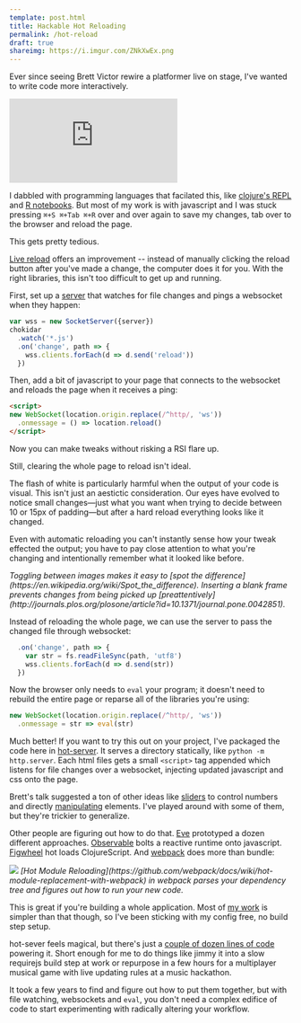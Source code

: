 ```yaml
---
template: post.html
title: Hackable Hot Reloading
permalink: /hot-reload
draft: true
shareimg: https://i.imgur.com/ZNkXwEx.png
---
```




Ever since seeing Brett Victor rewire a platformer live on stage, I've wanted to write code more interactively. 

<link rel="stylesheet" type="text/css" href="style.css">
<iframe src="https://player.vimeo.com/video/36579366#t=695s&autoplay=0&background=1" frameborder="0" webkitallowfullscreen mozallowfullscreen allowfullscreen></iframe>

<script src="https://code.jquery.com/jquery-3.3.1.slim.min.js" crossorigin=""></script>
<script src="//f.vimeocdn.com/js/froogaloop2.min.js"></script>
<script>
var iframeVimeo = document.querySelector("iframe")
iframeVimeo.setAttribute('height', 410/720*Math.min(innerWidth - 20, 720))
iframeVimeo.setAttribute('width', Math.min(innerWidth - 20, 720))

var player = $f($('iframe')[0])
player.addEvent('ready', () => player.api('setVolume', 0))
</script>


I dabbled with programming languages that facilated this, like [clojure's REPL](https://clojure.org/guides/repl/introduction) and [R notebooks](https://rmarkdown.rstudio.com/r_notebooks.html). But most of my work is with javascript and I was stuck pressing `⌘+S ⌘+Tab ⌘+R` over and over again to save my changes, tab over to the browser and reload the page.

<div class='editor manual'></div>

This gets pretty tedious.

[Live reload](http://livereload.com/) offers an improvement -- instead of manually clicking the reload button after you've made a change, the computer does it for you. With the right libraries, this isn't too difficult to get up and running. 

First, set up a [server](https://github.com/1wheel/hot-server/blob/master/index.js) that watches for file changes and pings a websocket when they happen:

```js
var wss = new SocketServer({server})
chokidar
  .watch('*.js')
  .on('change', path => {
    wss.clients.forEach(d => d.send('reload'))
  })
```

Then, add a bit of javascript to your page that connects to the websocket and reloads the page when it receives a ping:

```html
<script>
new WebSocket(location.origin.replace(/^http/, 'ws'))
  .onmessage = () => location.reload()
</script>
```

Now you can make tweaks without risking a RSI flare up.  

<div class='editor live'></div>

Still, clearing the whole page to reload isn't ideal. 

The flash of white is particularly harmful when the output of your code is visual. This isn't just an aestictic consideration. Our eyes have evolved to notice small changes—just what you want when trying to decide between 10 or 15px of padding—but after a hard reload everything looks like it changed.

Even with automatic reloading you can't instantly sense how your tweak effected the output; you have to pay close attention to what you're changing and intentionally remember what it looked like before.  

<div class='spot-container'>
  <div class='spot'></div>
  <i>
    Toggling between images makes it easy to [spot the difference](https://en.wikipedia.org/wiki/Spot_the_difference). Inserting a blank frame prevents changes from being picked up [preattentively](http://journals.plos.org/plosone/article?id=10.1371/journal.pone.0042851).
  </i>
</div>

Instead of reloading the whole page, we can use the server to pass the changed file through websocket: 

```js
  .on('change', path => {
    var str = fs.readFileSync(path, 'utf8')
    wss.clients.forEach(d => d.send(str))
  })
```

Now the browser only needs to `eval` your program;  it doesn't need to rebuild the entire page or reparse all of the libraries you're using:

```js
new WebSocket(location.origin.replace(/^http/, 'ws'))
  .onmessage = str => eval(str)
```

<div class='editor hot'></div>

Much better! If you want to try this out on your project, I've packaged the code here in [hot-server](https://github.com/1wheel/hot-server). It serves a directory statically, like `python -m http.server`. Each html files gets a small `<script>` tag appended which listens for file changes over a websocket, injecting updated javascript and css onto the page.

<div style='display: none'>`</script>`</div>

Brett's talk suggested a ton of other ideas like [sliders](https://thebookofshaders.com/02/) to control numbers and directly [manipulating](http://1wheel.github.io/swoopy-drag/) elements. I've played around with some of them, but they're trickier to generalize. 

Other people are figuring out how to do that. [Eve](http://futureofcoding.org/essays/eve/) prototyped a dozen different approaches. [Observable](https://beta.observablehq.com/) bolts a reactive runtime onto javascript. [Figwheel](https://github.com/bhauman/lein-figwheel) hot loads ClojureScript. And [webpack](https://webpack.js.org/) does more than bundle:

<div class='image-container'>
  <img style='background:#fff' src='https://camo.githubusercontent.com/afdb8057414988ac33b85eb25a225181f9efb7b1/687474703a2f2f7765627061636b2e6769746875622e696f2f6173736574732f484d522e737667'></img>
  <i>[Hot Module Reloading](https://github.com/webpack/docs/wiki/hot-module-replacement-with-webpack) in webpack parses your dependency tree and figures out how to run your new code.</i>
</div>

This is great if you're building a whole application. Most of [my work](roadtolarissa.com/2017-chart-diary/) is simpler than that though, so I've been sticking with my config free, no build step setup. 

hot-sever feels magical, but there's just a [couple of dozen lines of code](https://github.com/1wheel/hot-server/blob/master/index.js) powering it. Short enough for me to do things like jimmy it into a slow requirejs build step at work or repurpose in a few hours for a multiplayer musical game with live updating rules at a music hackathon. 

It took a few years to find and figure out how to put them together, but with file watching, websockets and `eval`, you don't need a complex edifice of code to start experimenting with radically altering your workflow.


<!-- [multiplayer musical game](https://www.pscp.tv/w/1LyGBRMwmpkGN?t=16m15s) -->
<link href="https://fonts.googleapis.com/css?family=Roboto+Mono" rel="stylesheet">

<script src="https://cdnjs.cloudflare.com/ajax/libs/codemirror/5.32.0/codemirror.min.js"></script>
<script src="https://cdnjs.cloudflare.com/ajax/libs/codemirror/5.32.0/mode/javascript/javascript.js"></script>
<link rel="stylesheet" href="https://cdnjs.cloudflare.com/ajax/libs/codemirror/5.32.0/codemirror.min.css" />

<script src='../worlds-group-2017/d3_.js'></script>
<script src='../worlds-group-2017/swoopy-drag.js'></script>
<script src='visible-timer.js'></script>
<script src='script.js'></script>
